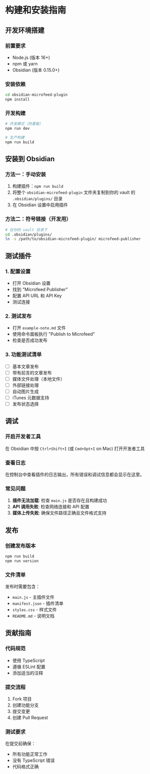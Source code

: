 # 构建和安装指南

## 开发环境搭建

### 前置要求
- Node.js (版本 16+)
- npm 或 yarn
- Obsidian (版本 0.15.0+)

### 安装依赖
```bash
cd obsidian-microfeed-plugin
npm install
```

### 开发构建
```bash
# 开发模式（热重载）
npm run dev

# 生产构建
npm run build
```

## 安装到 Obsidian

### 方法一：手动安装
1. 构建插件：`npm run build`
2. 将整个 `obsidian-microfeed-plugin` 文件夹复制到你的 vault 的 `.obsidian/plugins/` 目录
3. 在 Obsidian 设置中启用插件

### 方法二：符号链接（开发用）
```bash
# 在你的 vault 目录下
cd .obsidian/plugins/
ln -s /path/to/obsidian-microfeed-plugin/ microfeed-publisher
```

## 测试插件

### 1. 配置设置
- 打开 Obsidian 设置
- 找到 "Microfeed Publisher"
- 配置 API URL 和 API Key
- 测试连接

### 2. 测试发布
- 打开 `example-note.md` 文件
- 使用命令面板执行 "Publish to Microfeed"
- 检查是否成功发布

### 3. 功能测试清单
- [ ] 基本文章发布
- [ ] 带有前言的文章发布
- [ ] 媒体文件处理（本地文件）
- [ ] 外部链接处理
- [ ] 自动图片生成
- [ ] iTunes 元数据支持
- [ ] 发布状态选择

## 调试

### 开启开发者工具
在 Obsidian 中按 `Ctrl+Shift+I` (或 `Cmd+Opt+I` on Mac) 打开开发者工具

### 查看日志
在控制台中查看插件的日志输出，所有错误和调试信息都会显示在这里。

### 常见问题
1. **插件无法加载**: 检查 `main.js` 是否存在且构建成功
2. **API 调用失败**: 检查网络连接和 API 配置
3. **媒体上传失败**: 确保文件路径正确且文件格式支持

## 发布

### 创建发布版本
```bash
npm run build
npm run version
```

### 文件清单
发布时需要包含：
- `main.js` - 主插件文件
- `manifest.json` - 插件清单
- `styles.css` - 样式文件
- `README.md` - 说明文档

## 贡献指南

### 代码规范
- 使用 TypeScript
- 遵循 ESLint 配置
- 添加适当的注释

### 提交流程
1. Fork 项目
2. 创建功能分支
3. 提交变更
4. 创建 Pull Request

### 测试要求
在提交前确保：
- 所有功能正常工作
- 没有 TypeScript 错误
- 代码格式正确